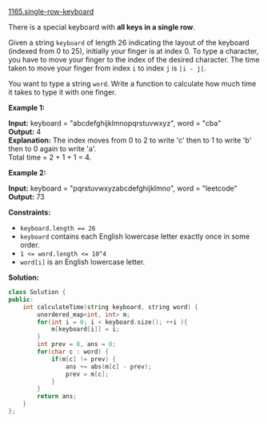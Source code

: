 [1165.single-row-keyboard](https://leetcode.com/problems/single-row-keyboard/)  

There is a special keyboard with **all keys in a single row**.

Given a string `keyboard` of length 26 indicating the layout of the keyboard (indexed from 0 to 25), initially your finger is at index 0. To type a character, you have to move your finger to the index of the desired character. The time taken to move your finger from index `i` to index `j` is `|i - j|`.

You want to type a string `word`. Write a function to calculate how much time it takes to type it with one finger.

**Example 1:**

  
**Input:** keyboard = "abcdefghijklmnopqrstuvwxyz", word = "cba"  
**Output:** 4  
**Explanation:** The index moves from 0 to 2 to write 'c' then to 1 to write 'b' then to 0 again to write 'a'.  
Total time = 2 + 1 + 1 = 4.   

**Example 2:**

  
**Input:** keyboard = "pqrstuvwxyzabcdefghijklmno", word = "leetcode"  
**Output:** 73  

**Constraints:**

*   `keyboard.length == 26`
*   `keyboard` contains each English lowercase letter exactly once in some order.
*   `1 <= word.length <= 10^4`
*   `word[i]` is an English lowercase letter.  



**Solution:**  

```cpp
class Solution {
public:
    int calculateTime(string keyboard, string word) {
        unordered_map<int, int> m;
        for(int i = 0; i < keyboard.size(); ++i ){
            m[keyboard[i]] = i;
        }
        int prev = 0, ans = 0;
        for(char c : word) {
            if(m[c] != prev) {
                ans += abs(m[c] - prev);
                prev = m[c];
            }
        }
        return ans;
    }
};
```
      